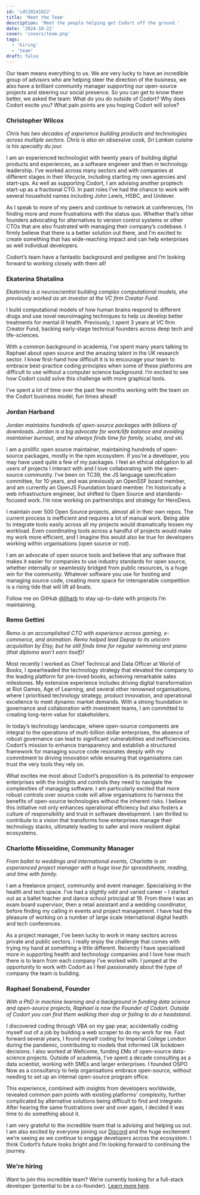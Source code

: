 ```yaml
---
id: 'cdt20241022'
title: 'Meet the Team'
description: 'Meet the people helping get Codort off the ground.'
date: '2024-10-22'
cover: 'covers/team.png'
tags:
  - 'hiring'
  - 'team'
draft: false
---
```


Our team means everything to us.
We are very lucky to have an incredible group of advisors who are helping steer the direction of the business, we also have a brilliant community manager supporting our open-source projects and steering our social presence.
So you can get to know them better, we asked the team: What do you do outside of Codort? Why does Codort excite you? What pain points are you hoping Codort will solve?

<HexImg src="/images/team/chris.jpeg" :width="200" :is-grayscale=true img-classes="hidden sm:block float-right"></HexImg>

### Christopher Wilcox

_Chris has two decades of experience building products and technologies across multiple sectors. Chris is also an obsessive cook, Sri Lankan cuisine is his specialty du jour._

I am an experienced technologist with twenty years of building digital products and experiences, as a software engineer and then in technology leadership. I’ve worked across many sectors and with companies at different stages in their lifecycle, including starting my own agencies and start-ups. As well as supporting Codort, I am advising another proptech start-up as a fractional CTO. In past roles I’ve had the chance to work with several household names including John Lewis, HSBC, and Unilever.

As I speak to more of my peers and continue to network at conferences, I’m finding more and more frustrations with the status quo. Whether that’s other founders advocating for alternatives to version control systems or other CTOs that are also frustrated with managing their company’s codebase. I firmly believe that there is a better solution out there, and I’m excited to create something that has wide-reaching impact and can help enterprises as well individual developers.

Codort’s team have a fantastic background and pedigree and I’m looking forward to working closely with them all!

<HexImg src="/images/team/ekaterina.jpeg" :width="200" :is-grayscale=true img-classes="hidden sm:block float-right"></HexImg>

### Ekaterina Shatalina

_Ekaterina is a neuroscientist building complex computational models, she previously worked as an investor at the VC firm Creator Fund._

I build computational models of how human brains respond to different drugs and use novel neuroimaging techniques to help us develop better treatments for mental ill health. Previously, I spent 3 years at VC firm Creator Fund, backing early-stage technical founders across deep tech and life-sciences.

With a common background in academia, I’ve spent many years talking to Raphael about open source and the amazing talent in the UK research sector. I know first-hand how difficult it is to encourage your team to embrace best-practice coding principles when some of these platforms are difficult to use without a computer science background. I’m excited to see how Codort could solve this challenge with more graphical tools.

I’ve spent a lot of time over the past few months working with the team on the Codort business model, fun times ahead!

<HexImg src="/images/team/jordan.jpeg" :width="200" :is-grayscale=true img-classes="hidden sm:block float-right"></HexImg>

### Jordan Harband

_Jordan maintains hundreds of open-source packages with billions of downloads. Jordan is a big advocate for work/life balance and avoiding maintainer burnout, and he always finds time for family, scuba, and ski._

I am a prolific open source maintainer, maintaining hundreds of open-source packages, mostly in the npm ecosystem. If you’re a developer, you may have used quite a few of my packages. I feel an ethical obligation to all users of projects I interact with and I love collaborating with the open-source community. I’ve been on TC39, the JS language specification committee, for 10 years, and was previously an OpenSSF board member, and am currently an OpenJS Foundation board member. I’m historically a web infrastructure engineer, but shifted to Open Source and standards-focused work. I’m now working on partnerships and strategy for HeroDevs.

I maintain over 500 Open Source projects, almost all in their own repos. The current process is inefficient and requires a lot of manual work. Being able to integrate tools easily across all my projects would dramatically lessen my workload. Even coordinating tools across a handful of projects would make my work more efficient, and I imagine this would also be true for developers working within organisations (open source or not).

I am an advocate of open source tools and believe that any software that makes it easier for companies to use industry standards for open source, whether internally or seamlessly bridged from public resources, is a huge win for the community. Whatever software you use for hosting and managing source code, creating more space for interoperable competition is a rising tide that will lift all boats.

Follow me on GitHub [@ljharb](https://github.com/ljharb) to stay up-to-date with projects I’m maintaining.

<HexImg src="/images/team/remo.jpeg" :width="200" :is-grayscale=true img-classes="hidden sm:block float-right"></HexImg>

### Remo Gettini

_Remo is an accomplished CTO with experience across gaming, e-commerce, and animation. Remo helped lead Depop to its unicorn acquisition by Etsy, but he still finds time for regular swimming and piano (that diploma won’t earn itself)!_

Most recently I worked as Chief Technical and Data Officer at World of Books, I spearheaded the technology strategy that elevated the company to the leading platform for pre-loved books, achieving remarkable sales milestones. My extensive experience includes driving digital transformation at Riot Games, Age of Learning, and several other renowned organisations, where I prioritised technology strategy, product innovation, and operational excellence to meet dynamic market demands. With a strong foundation in governance and collaboration with investment teams, I am committed to creating long-term value for stakeholders.

In today’s technology landscape, where open-source components are integral to the operations of multi-billion dollar enterprises, the absence of robust governance can lead to significant vulnerabilities and inefficiencies. Codort’s mission to enhance transparency and establish a structured framework for managing source code resonates deeply with my commitment to driving innovation while ensuring that organisations can trust the very tools they rely on.

What excites me most about Codort’s proposition is its potential to empower enterprises with the insights and controls they need to navigate the complexities of managing software. I am particularly excited that more robust controls over source code will allow organisations to harness the benefits of open-source technologies without the inherent risks. I believe this initiative not only enhances operational efficiency but also fosters a culture of responsibility and trust in software development. I am thrilled to contribute to a vision that transforms how enterprises manage their technology stacks, ultimately leading to safer and more resilient digital ecosystems.

<HexImg src="/images/team/charlotte.jpeg" :width="200" :is-grayscale=true img-classes="hidden sm:block float-right"></HexImg>

### Charlotte Misseldine, Community Manager

_From ballet to weddings and international events, Charlotte is an experienced project manager with a huge love for spreadsheets, reading, and time with family._

I am a freelance project, community and event manager. Specialising in the health and tech space. I’ve had a slightly odd and varied career – I started out as a ballet teacher and dance school principal at 19. From there I was an exam board supervisor, then a retail assistant and a wedding coordinator, before finding my calling in events and project management. I have had the pleasure of working on a number of large scale international digital health and tech conferences.

As a project manager, I’ve been lucky to work in many sectors across private and public sectors. I really enjoy the challenge that comes with trying my hand at something a little different. Recently I have specialised more in supporting health and technology companies and I love how much there is to learn from each company I’ve worked with. I jumped at the opportunity to work with Codort as I feel passionately about the type of company the team is building.


### Raphael Sonabend, Founder

<HexImg src="/images/team/raphael.jpg" :width="200" :is-grayscale=true img-classes="hidden sm:block float-right"></HexImg>

_With a PhD in machine learning and a background in funding data science and open-source projects, Raphael is now the Founder of Codort. Outside of Codort you can find them walking their dog or failing to do a headstand._

I discovered coding through VBA on my gap year, accidentally coding myself out of a job by building a web scraper to do my work for me. Fast forward several years, I found myself coding for Imperial College London during the pandemic, contributing to models that informed UK lockdown decisions. I also worked at Wellcome, funding £Ms of open-source data-science projects. Outside of academia, I've spent a decade consulting as a data scientist, working with SMEs and larger enterprises. I founded OSPO Now as a consultancy to help organisations embrace open-source, without needing to set up an internal open-source program office.

This experience, combined with insights from developers worldwide, revealed common pain points with existing platforms' complexity, further complicated by alternative solutions being difficult to find and integrate.
After hearing the same frustrations over and over again, I decided it was time to do something about it.

I am very grateful to the incredible team that is advising and helping us out. I am also excited by everyone joining our [Discord](https://discord.com/invite/nnBHHbMr23) and the huge excitement we’re seeing as we continue to engage developers across the ecosystem. I think Codort’s future looks bright and I’m looking forward to continuing the journey.

### We're hiring

Want to join this incredible team? We’re currently looking for a full-stack developer (potential to be a co-founder).
[Learn more here](https://www.linkedin.com/posts/raphael-sonabend_hey-network-please-tag-people-and-share-activity-7254042357468221440--4Xz).
